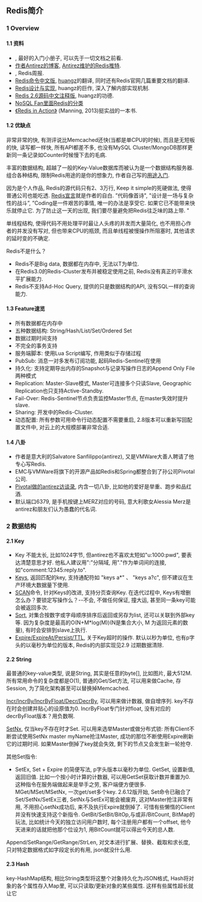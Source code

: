 ## Redis简介

### 1 Overview

#### 1.1 资料

- [<The Little Redis Book>](http://openmymind.net/2012/1/23/The-Little-Redis-Book/), 最好的入门小册子, 可以先于一切文档之前看. 
- [作者Antirez的博客](http://antirez.com/), [Antirez维护的Redis推特](https://twitter.com/redisfeed). 
- [<Redis weekly>](http://redisweekly.com/), Redis周报. 
- [Redis命令中文版](http://redis.readthedocs.org/en/latest/), [huangz](http://weibo.com/huangz1990)的翻译, 同时还有Redis官网几篇重要文档的翻译. 
- [Redis设计与实现](http://www.redisbook.com/en/latest/), huangz的巨作, 深入了解内部实现机制. 
- [Redis 2.6源码中文注释版](https://github.com/huangz1990/annotated_redis_source/), huangz的功德. 
- [NoSQL Fan里面Redis的分类](http://blog.nosqlfan.com/topics/redis)
- [《Redis in Action》](http://www.manning.com/carlson/) (Manning, 2013)挺实战的一本书. 

#### 1.2 优缺点

非常非常的快, 有测评说比Memcached还快(当都是单CPU的时候), 而且是无短板的快, 读写都一样快, 所有API都差不多, 也没有MySQL Cluster/MongoDB那样更新同一条记录如Counter时候慢下去的毛病.   

丰富的数据结构, 超越了一般的Key-Value数据库而被认为是一个数据结构服务器. 组合各种结构, 限制Redis用途的是你的想象力, 作者自己写的[用途入门](http://oldblog.antirez.com/post/take-advantage-of-redis-adding-it-to-your-stack.html). 

因为是个人作品, Redis的源代码只有2、3万行, Keep it simple的死硬做法, 使得普通公司也能吃透. [Redis宣言](http://oldblog.antirez.com/post/redis-manifesto.html)就是作者的自白. ”代码像首诗", "设计是一场与复杂性的战斗”, ”Coding是一件艰苦的事情, 唯一的办法是享受它. 如果它已不能带来快乐就停止它. 为了防止这一天的出现, 我们要尽量避免把Redis往乏味的路上带. "

单线程结构, 使得代码不用处理平时最让人头疼的并发而大量简化, 也不用担心作者的并发没有写对, 但也带来CPU的瓶颈, 而且单线程被慢操作所阻塞时, 其他请求的延时变的不确定. 

Redis不是什么？
- Redis不是Big data, 数据都在内存中, 无法以T为单位. 
- 在Redis3.0的Redis-Cluster发布并被稳定使用之前, Redis没有真正的平滑水平扩展能力. 
- Redis不支持Ad-Hoc Query, 提供的只是数据结构的API, 没有SQL一样的查询能力. 

#### 1.3 Feature速览

- 所有数据都在内存中
- 五种数据结构: String/Hash/List/Set/Ordered Set
- 数据过期时间支持
- 不完全的事务支持
- 服务端脚本: 使用Lua Script编写, 作用类似于存储过程
- PubSub: 消息一对多发布订阅功能, 起码Redis-Sentinel在使用
- 持久化: 支持定期导出内存的Snapshot与记录写操作日志的Append Only File两种模式
- Replication: Master-Slave模式, Master可连接多个只读Slave, Geographic Replication也只支持Active-Standby. 
- Fail-Over: Redis-Sentinel节点负责监控Master节点, 在master失效时提升slave. 
- Sharing: 开发中的Redis-Cluster. 
- 动态配置: 所有参数可用命令行动态配置不需要重启, 2.8版本可以重新写回配置文件中, 对云上的大规模部署非常合适. 

#### 1.4 八卦
- 作者是意大利的Salvatore Sanfilippo(antirez), 又是VMWare大善人聘请了他专心写Redis. 
- EMC与VMWare将旗下的开源产品如Redis和Spring都整合到了孙公司Pivotal公司. 
- [Pivotal做的antirez访谈录](http://blog.gopivotal.com/pivotal-people/pivotal-people-salvatore-sanfilippo-inventor-of-redis), 内含一切八卦, 比如他的爱好是举重、跑步和品红酒. 
- 默认端口6379, 是手机按键上MERZ对应的号码, 意大利歌女Alessia Merz是antirez和朋友们认为愚蠢的代名词. 

### 2 数据结构

#### 2.1 Key
- Key 不能太长, 比如1024字节, 但antirez也不喜欢太短如"u:1000:pwd", 要表达清楚意思才好. 他私人建议用":"分隔域, 用"."作为单词间的连接, 如"comment:12345:reply.to". 
- [Keys](http://redis.readthedocs.org/en/latest/key/keys.html), 返回匹配的key, 支持通配符如 "keys a*" 、 "keys a?c", 但不建议在生产环境大数据量下使用. 
- [SCAN](http://redis.readthedocs.org/en/latest/key/scan.html)命令, 针对Keys的改进, 支持分页查询Key. 在迭代过程中, Keys有增删怎么办？要锁定写操作么？--不会, 不做任何保证, 撞大运, 甚至同一条key可能会被返回多次. 
- [Sort](http://redis.readthedocs.org/en/latest/key/sort.html), 对集合按数字或字母顺序排序后返回或另存为list, 还可以关联到外部key等. 因为复杂度是最高的O(N+M*log(M))(N是集合大小, M 为返回元素的数量), 有时会安排到slave上执行. 
- [Expire/ExpireAt/Persist/TTL](http://redis.readthedocs.org/en/latest/key/expire.html), 关于Key超时的操作. 默认以秒为单位, 也有p字头的以毫秒为单位的版本,  Redis的内部实现见2.9 过期数据清除. 

#### 2.2 String
最普通的key-value类型, 说是String, 其实是任意的byte[], 比如图片, 最大512M. 所有常用命令的复杂度都是O(1), 普通的Get/Set方法, 可以用来做Cache, 存Session, 为了简化架构甚至可以替换掉Memcached. 

[Incr/IncrBy/IncrByFloat/Decr/DecrBy](http://redis.readthedocs.org/en/latest/string/decr.html), 可以用来做计数器, 做自增序列. key不存在时会创建并贴心的设原值为0. IncrByFloat专门针对float, 没有对应的decrByFloat版本？用负数啊. 

[SetNx](http://redis.readthedocs.org/en/latest/string/setnx.html),  仅当key不存在时才Set. 可以用来选举Master或做分布式锁: 所有Client不断尝试使用SetNx master myName抢注Master, 成功的那位不断使用Expire刷新它的过期时间. 如果Master倒掉了key就会失效, 剩下的节点又会发生新一轮抢夺. 

其他Set指令: 

- SetEx,  Set + Expire 的简便写法, p字头版本以毫秒为单位. 
GetSet,  设置新值, 返回旧值. 比如一个按小时计算的计数器, 可以用GetSet获取计数并重置为0. 这种指令在服务端做起来是举手之劳, 客户端便方便很多. 
MGet/MSet/MSetNx,  一次get/set多个key. 
2.6.12版开始, Set命令已融合了Set/SetNx/SetEx三者, SetNx与SetEx可能会被废弃, 这对Master抢注非常有用, 不用担心setNx成功后, 来不及执行Expire就倒掉了. 可惜有些懒惰的Client并没有快速支持这个新指令. 
GetBit/SetBit/BitOp,与或非/BitCount,  BitMap的玩法, 比如统计今天的独立访问用户数时, 每个注册用户都有一个offset, 他今天进来的话就把他那个位设为1, 用BitCount就可以得出今天的总人数. 

Append/SetRange/GetRange/StrLen, 对文本进行扩展、替换、截取和求长度, 只对特定数据格式如字段定长的有用, json就没什么用. 

#### 2.3 Hash

key-HashMap结构, 相比String类型将这整个对象持久化为JSON格式, Hash将对象的各个属性存入Map里, 可以只读取/更新对象的某些属性. 这样有些属性超长就让它